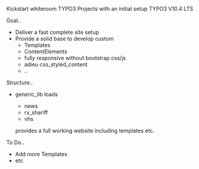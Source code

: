 Kickstart whiteroom TYPO3 Projects with an initial setup
TYPO3 V10.4 LTS

Goal..

* Deliver a fast complete site setup
* Provide a solid base to develop custom
  * Templates
  * ContentElements
  * fully responsive without bootstrap css/js
  * adieu css_styled_content
  * ..


Structure..

* generic_lib loads
  * news
  * rx_shariff
  * vhs
  
  provides a full working website including templates etc.



To Do..

* Add more Templates
* etc



